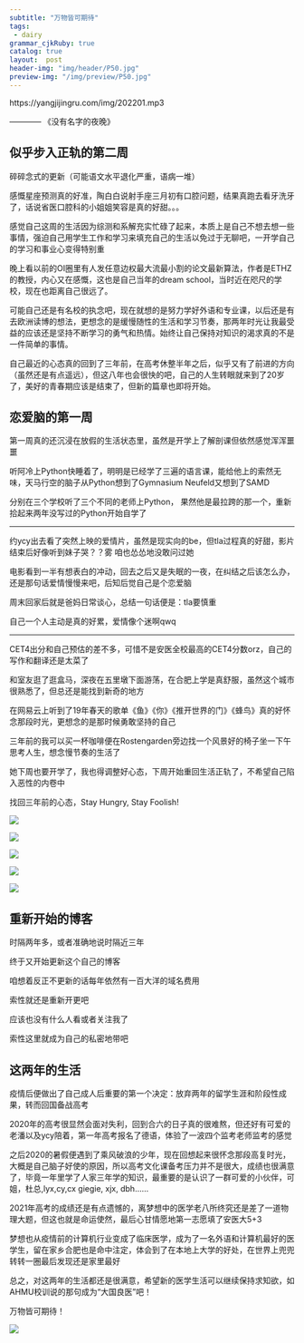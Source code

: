 ```yaml
---
subtitle: "万物皆可期待"
tags: 
 - dairy
grammar_cjkRuby: true
catalog: true
layout:  post
header-img: "img/header/P50.jpg"
preview-img: "/img/preview/P50.jpg"
---
```


<p>https://yangjijingru.com/img/202201.mp3</p>

———— 《没有名字的夜晚》

## 似乎步入正轨的第二周

碎碎念式的更新（可能语文水平退化严重，语病一堆）

感慨星座预测真的好准，陶白白说射手座三月初有口腔问题，结果真跑去看牙洗牙了，话说省医口腔科的小姐姐笑容是真的好甜。。。

感觉自己这周的生活因为综测和系解充实忙碌了起来，本质上是自己不想去想一些事情，强迫自己用学生工作和学习来填充自己的生活以免过于无聊吧，一开学自己的学习和事业心变得特别重

晚上看以前的OI圈里有人发任意边权最大流最小割的论文最新算法，作者是ETHZ的教授，内心又在感慨，这也是自己当年的dream school，当时近在咫尺的学校，现在也距离自己很远了。

可能自己还是有名校的执念吧，现在就想的是努力学好外语和专业课，以后还是有去欧洲读博的想法，更想念的是缓慢随性的生活和学习节奏，那两年时光让我最受益的应该还是坚持不断学习的勇气和热情。始终让自己保持对知识的渴求真的不是一件简单的事情。

自己最近的心态真的回到了三年前，在高考休整半年之后，似乎又有了前进的方向（虽然还是有点遥远），但这八年也会很快的吧，自己的人生转眼就来到了20岁了，美好的青春期应该是结束了，但新的篇章也即将开始。

## 恋爱脑的第一周

第一周真的还沉浸在放假的生活状态里，虽然是开学上了解剖课但依然感觉浑浑噩噩

听阿冷上Python快睡着了，明明是已经学了三遍的语言课，能给他上的索然无味，天马行空的脑子从Python想到了Gymnasium Neufeld又想到了SAMD

分别在三个学校听了三个不同的老师上Python， 果然他是最拉跨的那一个，重新拾起来两年没写过的Python开始自学了

------

约ycy出去看了突然上映的爱情片，虽然是现实向的be，但tla过程真的好甜，影片结束后好像听到妹子哭？？雾 咱也怂怂地没敢问过她

电影看到一半有想表白的冲动，回去之后又是失眠的一夜，在纠结之后该怎么办，还是那句话爱情慢慢来吧，后知后觉自己是个恋爱脑

周末回家后就是爸妈日常谈心，总结一句话便是：tla要慎重

自己一个人主动是真的好累，爱情像个迷啊qwq

------

CET4出分和自己预估的差不多，可惜不是安医全校最高的CET4分数orz，自己的写作和翻译还是太菜了

和室友逛了逛盒马，深夜在五里墩下面游荡，在合肥上学是真舒服，虽然这个城市很熟悉了，但总还是能找到新奇的地方

在网易云上听到了19年春天的歌单《鱼》《你》《推开世界的门》《蜂鸟》真的好怀念那段时光，更想念的是那时候勇敢坚持的自己

三年前的我可以买一杯咖啡便在Rostengarden旁边找一个风景好的椅子坐一下午思考人生，想念慢节奏的生活了

她下周也要开学了，我也得调整好心态，下周开始重回生活正轨了，不希望自己陷入恶性的内卷中

找回三年前的心态，Stay Hungry, Stay Foolish!

![](https://yangjijingru.com/img/2022/022501.jpg)

![](https://yangjijingru.com/img/2022/022502.jpg)

![](https://yangjijingru.com/img/2022/022503.jpg)

![](https://yangjijingru.com/img/2022/022504.jpg)

![](https://yangjijingru.com/img/2022/022505.jpg)

## 重新开始的博客

时隔两年多，或者准确地说时隔近三年

终于又开始更新这个自己的博客

咱想着反正不更新的话每年依然有一百大洋的域名费用

索性就还是重新开更吧

应该也没有什么人看或者关注我了

索性这里就成为自己的私密地带吧

## 这两年的生活

疫情后便做出了自己成人后重要的第一个决定：放弃两年的留学生涯和阶段性成果，转而回国备战高考

2020年的高考很显然会面对失利，回到合六的日子真的很难熬，但还好有可爱的老潘以及ycy陪着，第一年高考报名了德语，体验了一波四个监考老师监考的感觉

之后2020的暑假便遇到了乘风破浪的少年，现在回想起来很怀念那段高复时光，大概是自己脑子好使的原因，所以高考文化课备考压力并不是很大，成绩也很满意了，毕竟一年里学了人家三年学的知识，最重要的是认识了一群可爱的小伙伴，可姐，杜总,lyx,cy,cx giegie, xjx, dbh......

2021年高考的成绩还是有点遗憾的，离梦想中的医学老八所终究还是差了一道物理大题，但这也就是命运使然，最后心甘情愿地第一志愿填了安医大5+3

梦想也从疫情前的计算机行业变成了临床医学，成为了一名外语和计算机最好的医学生，留在家乡合肥也是命中注定，体会到了在本地上大学的好处，在世界上兜兜转转一圈最后发现还是家里最好

总之，对这两年的生活都还是很满意，希望新的医学生活可以继续保持求知欲，如AHMU校训说的那句成为“大国良医”吧！

万物皆可期待！

![](https://yangjijingru.com/img/2022/021701.jpg)